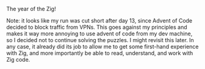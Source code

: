 The year of the Zig!

Note: it looks like my run was cut short after day 13, since Advent of Code decided to block traffic from VPNs. This goes against my principles and makes it way more annoying to use advent of code from my dev machine, so I decided not to continue solving the puzzles. I might revisit this later. In any case, it already did its job to allow me to get some first-hand experience with Zig, and more importantly be able to read, understand, and work with Zig code.

